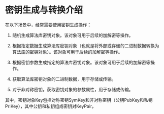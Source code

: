# 密钥生成与转换介绍

<!--Kit: Crypto Architecture Kit-->
<!--Subsystem: Security-->
<!--Owner: @zxz--3-->
<!--SE: @lanming-->
<!--TSE: @PAFT-->

在以下场景中，经常需要使用密钥生成操作：

1. 随机生成算法库密钥对象。该对象可用于后续的加解密等操作。

2. 根据指定数据生成算法库密钥对象（也就是将外部或存储的二进制数据转换为算法库的密钥对象）。该对象可用于后续的加解密等操作。

3. 根据密钥参数生成指定的算法库密钥对象。该对象可用于后续的加解密等操作。

4. 获取算法库密钥对象的二进制数据，用于存储或传输。

5. 对于非对称密钥，获取密钥对象的参数属性，用于存储或传输。

其中，密钥对象Key包括对称密钥SymKey和非对称密钥（公钥PubKey和私钥PriKey），其中公钥和私钥组成密钥对KeyPair。
